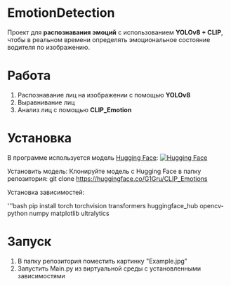 # EmotionDetection
Проект для **распознавания эмоций** с использованием **YOLOv8 + CLIP**, чтобы в реальном времени определять эмоциональное состояние водителя по изображению.

# Работа
1) Распознавание лиц на изображении с помощью **YOLOv8** 
2) Выравнивание лиц
3) Анализ лиц с помощью **CLIP_Emotion**

# Установка
В программе используется модель [Hugging Face](//huggingface.co/G1Gru/CLIP_Emotions):
[![Hugging Face](https://img.shields.io/badge/HuggingFace-Model-yellow?logo=huggingface&style=for-the-badge)](//huggingface.co/G1Gru/CLIP_Emotions)

Установить модель: 
Клонируйте модель с Hugging Face в папку репозитория:
git clone https://huggingface.co/G1Gru/CLIP_Emotions

Установка зависимостей:

'''bash
pip install torch torchvision transformers huggingface_hub opencv-python numpy matplotlib ultralytics

# Запуск

1) В папку репозитория поместить картинку "Example.jpg"
2) Запустить Main.py из виртуальной среды с установленными зависимостями

